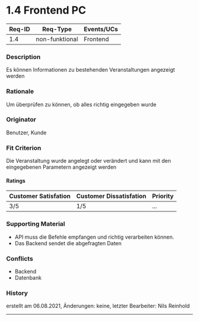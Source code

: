 # 1.4 Frontend PC

| Req-ID |   Req-Type   | Events/UCs |
|--------|--------------|------------|
| 1.4    |non-funktional| Frontend   |

### Description
Es können Informationen zu bestehenden Veranstaltungen angezeigt werden

### Rationale
Um überprüfen zu können, ob alles richtig eingegeben wurde

### Originator
Benutzer, Kunde

### Fit Criterion
Die Veranstaltung wurde angelegt oder verändert und kann mit den eingegebenen Parametern angezeigt werden

#### Ratings
| Customer Satisfation | Customer Dissatisfation | Priority |
|----------------------|-------------------------|----------|
| 3/5                  | 1/5                     | ...      |

### Supporting Material
- API muss die Befehle empfangen und richtig verarbeiten können.
- Das Backend sendet die abgefragten Daten

### Conflicts
- Backend
- Datenbank

### History
erstellt am 06.08.2021, Änderungen: keine, letzter Bearbeiter: Nils Reinhold

---
